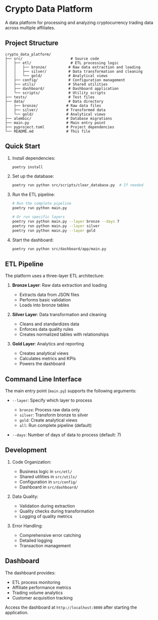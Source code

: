 # Crypto Data Platform

A data platform for processing and analyzing cryptocurrency trading data across multiple affiliates.

## Project Structure

```
crypto_data_platform/
├── src/                      # Source code
│   ├── etl/                  # ETL processing logic
│   │   ├── bronze/          # Raw data extraction and loading
│   │   ├── silver/          # Data transformation and cleaning
│   │   └── gold/            # Analytical views
│   ├── config/              # Configuration management
│   ├── utils/               # Shared utilities
│   ├── dashboard/           # Dashboard application
│   └── scripts/             # Utility scripts
├── tests/                   # Test files
├── data/                    # Data directory
│   ├── bronze/             # Raw data files
│   ├── silver/             # Transformed data
│   └── gold/               # Analytical views
├── alembic/                # Database migrations
├── main.py                 # Main entry point
├── pyproject.toml          # Project dependencies
└── README.md               # This file
```

## Quick Start

1. Install dependencies:
   ```bash
   poetry install
   ```

2. Set up the database:
   ```bash
   poetry run python src/scripts/clear_database.py  # If needed
   ```

3. Run the ETL pipeline:
   ```bash
   # Run the complete pipeline
   poetry run python main.py

   # Or run specific layers
   poetry run python main.py --layer bronze --days 7
   poetry run python main.py --layer silver
   poetry run python main.py --layer gold
   ```

4. Start the dashboard:
   ```bash
   poetry run python src/dashboard/app/main.py
   ```

## ETL Pipeline

The platform uses a three-layer ETL architecture:

1. **Bronze Layer**: Raw data extraction and loading
   - Extracts data from JSON files
   - Performs basic validation
   - Loads into bronze tables

2. **Silver Layer**: Data transformation and cleaning
   - Cleans and standardizes data
   - Enforces data quality rules
   - Creates normalized tables with relationships

3. **Gold Layer**: Analytics and reporting
   - Creates analytical views
   - Calculates metrics and KPIs
   - Powers the dashboard

## Command Line Interface

The main entry point (`main.py`) supports the following arguments:

- `--layer`: Specify which layer to process
  - `bronze`: Process raw data only
  - `silver`: Transform bronze to silver
  - `gold`: Create analytical views
  - `all`: Run complete pipeline (default)

- `--days`: Number of days of data to process (default: 7)

## Development

1. Code Organization:
   - Business logic in `src/etl/`
   - Shared utilities in `src/utils/`
   - Configuration in `src/config/`
   - Dashboard in `src/dashboard/`

2. Data Quality:
   - Validation during extraction
   - Quality checks during transformation
   - Logging of quality metrics

3. Error Handling:
   - Comprehensive error catching
   - Detailed logging
   - Transaction management

## Dashboard

The dashboard provides:
- ETL process monitoring
- Affiliate performance metrics
- Trading volume analytics
- Customer acquisition tracking

Access the dashboard at `http://localhost:8000` after starting the application. 